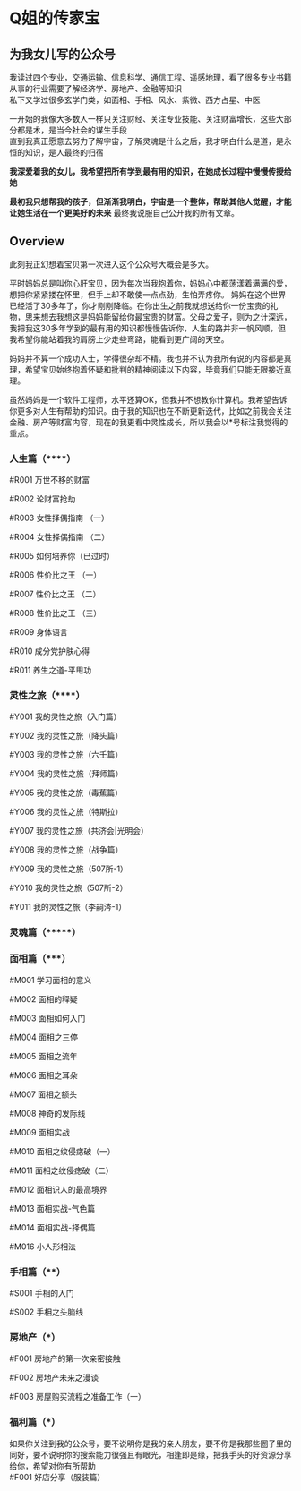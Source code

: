 # Q姐的传家宝

## 为我女儿写的公众号


我读过四个专业，交通运输、信息科学、通信工程、遥感地理，看了很多专业书籍  
从事的行业需要了解经济学、房地产、金融等知识  
私下又学过很多玄学门类，如面相、手相、风水、紫微、西方占星、中医  
 
一开始的我像大多数人一样只关注财经、关注专业技能、关注财富增长，这些大部分都是术，是当今社会的谋生手段    
直到我真正愿意去努力了解宇宙，了解灵魂是什么之后，我才明白什么是道，是永恒的知识，是人最终的归宿   
 

**我深爱着我的女儿，我希望把所有学到最有用的知识，在她成长过程中慢慢传授给她**

**最初我只想帮我的孩子，但渐渐我明白，宇宙是一个整体，帮助其他人觉醒，才能让她生活在一个更美好的未来** 最终我说服自己公开我的所有文章。

## Overview
此刻我正幻想着宝贝第一次进入这个公众号大概会是多大。 


平时妈妈总是叫你心肝宝贝，因为每次当我抱着你，妈妈心中都荡漾着满满的爱，想把你紧紧搂在怀里，但手上却不敢使一点点劲，生怕弄疼你。
妈妈在这个世界已经活了30多年了，你才刚刚降临。在你出生之前我就想送给你一份宝贵的礼物，思来想去我想这是妈妈能留给你最宝贵的财富。父母之爱子，则为之计深远，我把我这30多年学到的最有用的知识都慢慢告诉你，人生的路并非一帆风顺，但我希望你能站着我的肩膀上少走些弯路，能看到更广阔的天空。


妈妈并不算一个成功人士，学得很杂却不精。我也并不认为我所有说的内容都是真理，希望宝贝始终抱着怀疑和批判的精神阅读以下内容，毕竟我们只能无限接近真理。



虽然妈妈是一个软件工程师，水平还算OK，但我并不想教你计算机。我希望告诉你更多对人生有帮助的知识。由于我的知识也在不断更新迭代，比如之前我会关注金融、房产等财富内容，现在的我更看中灵性成长，所以我会以*号标注我觉得的重点。


### 人生篇（****）
#R001 万世不移的财富

#R002 论财富抢劫

#R003 女性择偶指南 （一）

#R004 女性择偶指南 （二）

#R005 如何培养你（已过时）

#R006 性价比之王 （一）

#R007 性价比之王  （二）

#R008 性价比之王  （三）

#R009 身体语言

#R010 成分党护肤心得

#R011 养生之道-平甩功



### 灵性之旅（****）  
#Y001 我的灵性之旅（入门篇）

#Y002 我的灵性之旅（降头篇）

#Y003 我的灵性之旅（六壬篇）

#Y004 我的灵性之旅（拜师篇）  

#Y005 我的灵性之旅（毒蕉篇）

#Y006 我的灵性之旅（特斯拉）

#Y007 我的灵性之旅（共济会|光明会）

#Y008 我的灵性之旅（战争篇）

#Y009 我的灵性之旅（507所-1）

#Y010 我的灵性之旅（507所-2）

#Y011 我的灵性之旅（李嗣涔-1）

### 灵魂篇（*****）


### 面相篇（***）
#M001 学习面相的意义

#M002 面相的释疑

#M003 面相如何入门

#M004 面相之三停

#M005 面相之流年

#M006 面相之耳朵

#M007 面相之额头

#M008 神奇的发际线

#M009 面相实战

#M010 面相之纹侵痣破（一）

#M011 面相之纹侵痣破（二）

#M012 面相识人的最高境界

#M013 面相实战-气色篇

#M014 面相实战-择偶篇

#M016 小人形相法



### 手相篇（**）

#S001 手相的入门

#S002 手相之头脑线



### 房地产（*）
#F001 房地产的第一次亲密接触

#F002 房地产未来之漫谈

#F003 房屋购买流程之准备工作（一） 


### 福利篇（*）
如果你关注到我的公众号，要不说明你是我的亲人朋友，要不你是我那些圈子里的同好，要不说明你的搜索能力很强且有眼光，相逢即是缘，把我手头的好资源分享给你，希望对你有所帮助  
#F001 好店分享（服装篇）
